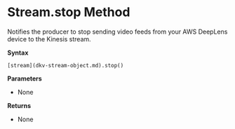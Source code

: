 # Stream\.stop Method<a name="dkv-stream-object-stop-method"></a>

Notifies the producer to stop sending video feeds from your AWS DeepLens device to the Kinesis stream\.

**Syntax**

```
[stream](dkv-stream-object.md).stop()
```

**Parameters**
+ None

**Returns**
+ None